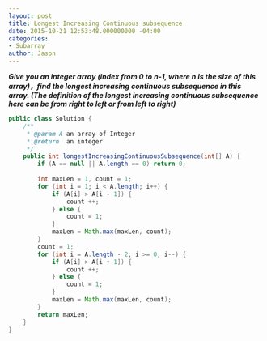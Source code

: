 ```yaml
---
layout: post
title: Longest Increasing Continuous subsequence
date: 2015-10-21 12:53:48.000000000 -04:00
categories:
- Subarray
author: Jason
---
```

<p><strong><em>Give you an integer array (index from 0 to n-1, where n is the size of this array)，find the longest increasing continuous subsequence in this array. (The definition of the longest increasing continuous subsequence here can be from right to left or from left to right)</em></strong></p>


``` java
public class Solution {
    /**
     * @param A an array of Integer
     * @return  an integer
     */
    public int longestIncreasingContinuousSubsequence(int[] A) {
        if (A == null || A.length == 0) return 0;
        
        int maxLen = 1, count = 1;
        for (int i = 1; i < A.length; i++) {
            if (A[i] > A[i - 1]) {
                count ++;
            } else {
                count = 1;
            }
            maxLen = Math.max(maxLen, count);
        }
        count = 1;
        for (int i = A.length - 2; i >= 0; i--) {
            if (A[i] > A[i + 1]) {
                count ++;
            } else {
                count = 1;
            }
            maxLen = Math.max(maxLen, count);
        }
        return maxLen;
    }
}
```
